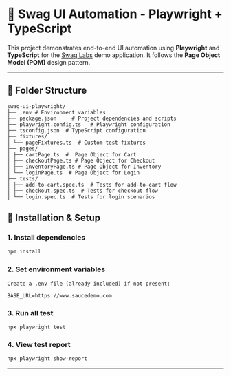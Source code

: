# 🧪 Swag UI Automation - Playwright + TypeScript

This project demonstrates end-to-end UI automation using **Playwright** and **TypeScript** for the [Swag Labs](https://www.saucedemo.com) demo application. It follows the **Page Object Model (POM)** design pattern.

---

## 📁 Folder Structure

```
swag-ui-playwright/
├── .env # Environment variables
├── package.json     # Project dependencies and scripts
├── playwright.config.ts   # Playwright configuration
├── tsconfig.json  # TypeScript configuration
├── fixtures/
│ └── pageFixtures.ts  # Custom test fixtures
├── pages/
│ ├── cartPage.ts  #  Page Object for Cart
│ ├── checkoutPage.ts # Page Object for Checkout
│ ├── inventoryPage.ts # Page Object for Inventory
│ └── loginPage.ts  # Page Object for Login
├── tests/
│ ├── add-to-cart.spec.ts  # Tests for add-to-cart flow
│ ├── checkout.spec.ts  # Tests for checkout flow
│ └── login.spec.ts  # Tests for login scenarios

```

## 🔧 Installation & Setup

### 1. Install dependencies

```bash
npm install
```

### 2. Set environment variables

```
Create a .env file (already included) if not present:

BASE_URL=https://www.saucedemo.com

```

### 3. Run all test

```
npx playwright test
```

### 4. View test report

```bash
npx playwright show-report
```

---
